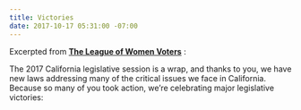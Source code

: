 ```yaml
---
title: Victories
date: 2017-10-17 05:31:00 -07:00
---
```


Excerpted from [**The League of Women Voters**](http://lwv.org/) :

The 2017 California legislative session is a wrap, and thanks to you, we have new laws addressing many of the critical issues we face in California. Because so many of you took action, we’re celebrating major legislative victories: